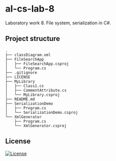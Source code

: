 # al-cs-lab-8
Laboratory work 8. File system, serialization in C#.

## Project structure
```
.
├── classDiagram.xml
├── FileSearchApp
│   ├── FileSearchApp.csproj
│   └── Program.cs
├── .gitignore
├── LICENSE
├── MyLibrary
│   ├── Class1.cs
│   ├── CommentAttribute.cs
│   └── MyLibrary.csproj
├── README.md
├── SerializationDemo
│   ├── Program.cs
│   └── SerializationDemo.csproj
└── XmlGenerator
    ├── Program.cs
    └── XmlGenerator.csproj
```

## License
[![License](https://img.shields.io/badge/GNU_GPL-v3-red?logo=gnu)](./LICENSE)
